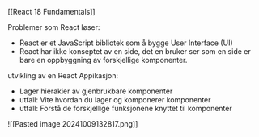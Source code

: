 [[React 18 Fundamentals]]

Problemer som React løser:
- React er et JavaScript bibliotek som å bygge User Interface (UI)
- React har ikke konseptet av en side, det en bruker ser som en side er bare en oppbyggning av forskjellige komponenter.


utvikling av en React Appikasjon:
- Lager hierakier av gjenbrukbare komponenter
- utfall: Vite hvordan du lager og komponerer komponenter
- utfall: Forstå de forskjellige funksjonene knyttet til komponenter


![[Pasted image 20241009132817.png]]

